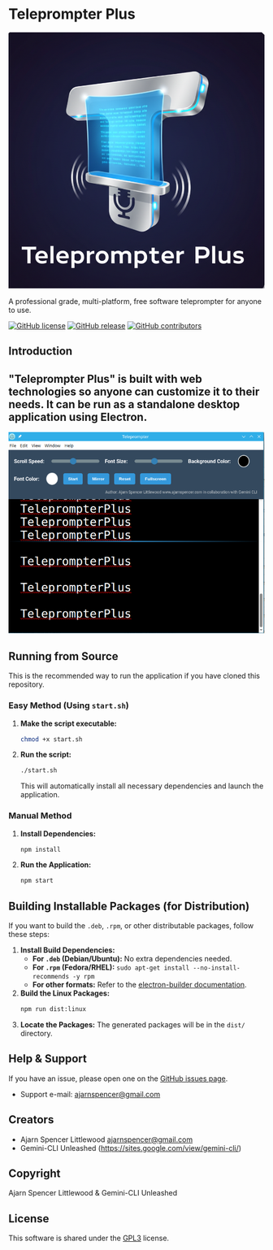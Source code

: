 # Teleprompter Plus

![Teleprompter Plus](https://github.com/AjarnSpencer/teleprompter-plus/raw/main/build/icons/teleprompterplus.png)

A professional grade, multi-platform, free software teleprompter for anyone to use.

[![GitHub license](https://img.shields.io/badge/license-GPL3-blue.svg)](https://github.com/AjarnSpencer/teleprompter-plus/blob/main/LICENSE)
[![GitHub release](https://img.shields.io/github/release/AjarnSpencer/teleprompter-plus.svg)](https://github.com/AjarnSpencer/teleprompter-plus/releases)
[![GitHub contributors](https://img.shields.io/github/contributors/AjarnSpencer/teleprompter-plus.svg)](https://github.com/AjarnSpencer/teleprompter-plus/graphs/contributors)

## Introduction

"Teleprompter Plus" is built with web technologies so anyone can customize it to their needs. It can be run as a standalone desktop application using Electron.
---
![Teleprompter Plus Reader App](https://github.com/AjarnSpencer/Teleprompter-Plus/blob/main/build/icons/teleprompter-plus-screenshot.png)

## Running from Source

This is the recommended way to run the application if you have cloned this repository.

### Easy Method (Using `start.sh`)

1.  **Make the script executable:**
    ```bash
    chmod +x start.sh
    ```
2.  **Run the script:**
    ```bash
    ./start.sh
    ```
    This will automatically install all necessary dependencies and launch the application.

### Manual Method

1.  **Install Dependencies:**
    ```bash
    npm install
    ```
2.  **Run the Application:**
    ```bash
    npm start
    ```

## Building Installable Packages (for Distribution)

If you want to build the `.deb`, `.rpm`, or other distributable packages, follow these steps:

1.  **Install Build Dependencies:**
    *   **For `.deb` (Debian/Ubuntu):** No extra dependencies needed.
    *   **For `.rpm` (Fedora/RHEL):** `sudo apt-get install --no-install-recommends -y rpm`
    *   **For other formats:** Refer to the [electron-builder documentation](https://www.electron.build/multi-platform-build#linux).
2.  **Build the Linux Packages:**
    ```bash
    npm run dist:linux
    ```
3.  **Locate the Packages:** The generated packages will be in the `dist/` directory.

## Help & Support

If you have an issue, please open one on the [GitHub issues page](https://github.com/AjarnSpencer/teleprompter-plus/issues).
*   Support e-mail: <ajarnspencer@gmail.com>

## Creators

*   Ajarn Spencer Littlewood <ajarnspencer@gmail.com>
*   Gemini-CLI Unleashed (https://sites.google.com/view/gemini-cli/)

## Copyright

Ajarn Spencer Littlewood & Gemini-CLI Unleashed

## License

This software is shared under the [GPL3](https://github.com/AjarnSpencer/teleprompter-plus/blob/main/LICENSE) license.
